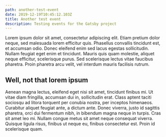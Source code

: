 ```yaml
---
path: another-test-event
date: 2019-12-19T10:45:12.103Z
title: Another test event
description: Testing events for the Gatsby project
---
```

Lorem ipsum dolor sit amet, consectetur adipiscing elit. Etiam pretium dolor neque, sed malesuada lorem efficitur quis. Phasellus convallis tincidunt est, et accumsan odio. Donec eleifend enim sed lacus egestas sollicitudin. Nullam feugiat eget enim et tincidunt. Mauris quis quam molestie, aliquet neque efficitur, scelerisque purus. Sed scelerisque lectus vitae faucibus pharetra. Proin pharetra arcu velit, vel interdum mauris facilisis rutrum.

## Well, not that lorem ipsum

Aenean magna lectus, eleifend eget nisi sit amet, tincidunt finibus mi. Ut vitae diam fringilla, accumsan dui in, sollicitudin erat. Class aptent taciti sociosqu ad litora torquent per conubia nostra, per inceptos himenaeos. Curabitur aliquet feugiat ante, a dictum ante. Donec viverra, justo id sagittis pharetra, orci dui fermentum nibh, in bibendum magna neque in turpis. Cras sit amet leo mi. Nullam congue metus sit amet neque consequat viverra. Quisque ligula risus, finibus ut neque eu, finibus consectetur est. Proin id scelerisque quam.

